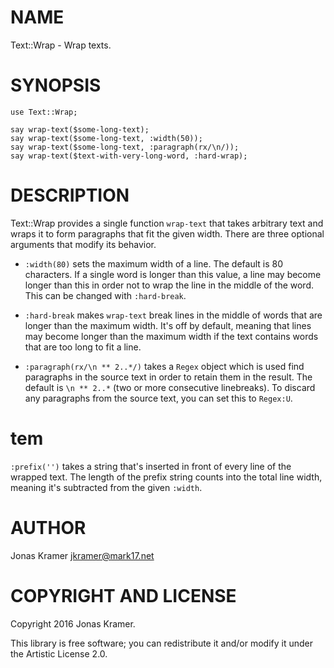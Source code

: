 NAME
====

Text::Wrap - Wrap texts.

SYNOPSIS
========

    use Text::Wrap;

    say wrap-text($some-long-text);
    say wrap-text($some-long-text, :width(50));
    say wrap-text($some-long-text, :paragraph(rx/\n/));
    say wrap-text($text-with-very-long-word, :hard-wrap);

DESCRIPTION
===========

Text::Wrap provides a single function `wrap-text` that takes arbitrary text and wraps it to form paragraphs that fit the given width. There are three optional arguments that modify its behavior.

  * `:width(80)` sets the maximum width of a line. The default is 80 characters. If a single word is longer than this value, a line may become longer than this in order not to wrap the line in the middle of the word. This can be changed with `:hard-break`.

  * `:hard-break` makes `wrap-text` break lines in the middle of words that are longer than the maximum width. It's off by default, meaning that lines may become longer than the maximum width if the text contains words that are too long to fit a line.

  * `:paragraph(rx/\n ** 2..*/)` takes a `Regex` object which is used find paragraphs in the source text in order to retain them in the result. The default is `\n ** 2..*` (two or more consecutive linebreaks). To discard any paragraphs from the source text, you can set this to `Regex:U`.

tem
===

`:prefix('')` takes a string that's inserted in front of every line of the wrapped text. The length of the prefix string counts into the total line width, meaning it's subtracted from the given `:width`.

AUTHOR
======

Jonas Kramer <jkramer@mark17.net>

COPYRIGHT AND LICENSE
=====================

Copyright 2016 Jonas Kramer.

This library is free software; you can redistribute it and/or modify it under the Artistic License 2.0.
